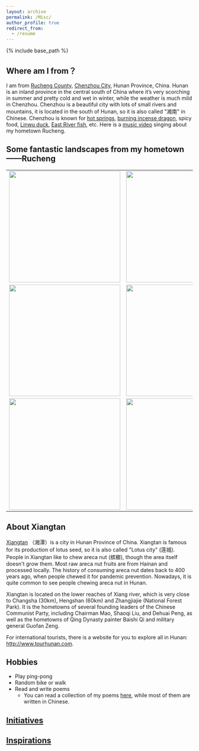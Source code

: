 ```yaml
---
layout: archive
permalink: /Misc/
author_profile: true
redirect_from: 
  - /resume
---
```


{% include base_path %}

Where am I from？
------
I am from [Rucheng County](https://baike.baidu.com/item/%E6%B1%9D%E5%9F%8E%E5%8E%BF/864410?fromtitle=%E6%B1%9D%E5%9F%8E&fromid=1086398&fr=aladdin  "汝城-百度百科"), [Chenzhou City](https://baike.baidu.com/item/%E9%83%B4%E5%B7%9E/997347?fr=aladdin "郴州-百度百科"), Hunan Province, China. Hunan is an inland province in the central south of China where it’s very scorching in summer and pretty cold and wet in winter, while the weather is much mild in Chenzhou. Chenzhou is a beautiful city with lots of small rivers and mountains, it is located in the south of Hunan, so it is also called "湘南" in Chinese. Chenzhou is known for [hot springs](https://baike.baidu.com/item/%E6%B1%9D%E5%9F%8E%E6%B8%A9%E6%B3%89/8640060?fr=aladdin "汝城温泉"), [burning incense dragon](https://baike.baidu.com/item/%E9%A6%99%E7%81%AB%E9%BE%99 "香火龙"), spicy food, [Linwu duck](https://baike.baidu.com/item/%E4%B8%B4%E6%AD%A6%E9%B8%AD/5000854?fr=aladdin "临武鸭"), [East River fish](https://baike.baidu.com/item/%E4%B8%9C%E6%B1%9F%E9%B1%BC/2186224?fr=aladdin "东江鱼"), etc. Here is a [music video](https://www.skypixel.com/videos/1ed76664-0f64-4860-8a68-47d9fb650ff1?utm_source=copied&utm_medium=PCWeb&utm_campaign=share&sp=0) singing about my hometown Rucheng.

Some fantastic landscapes from my hometown——Rucheng
------
<table width="100%" align="center" frame="void">
	<tr>
		<td><a href="http://guoshengkang.github.io/hometown/hometown1.png"  title=""><img src="http://guoshengkang.github.io/hometown/hometown1.png" width="300"/></a></td>
		<td><a href="http://guoshengkang.github.io/hometown/hometown2.png"  title=""><img src="http://guoshengkang.github.io/hometown/hometown2.png" width="300"/></a></td>
		<td><a href="http://guoshengkang.github.io/hometown/hometown3.png"  title=""><img src="http://guoshengkang.github.io/hometown/hometown3.png" width="300"/></a></td>
	</tr>		  
	<tr>
		<td><a href="http://guoshengkang.github.io/hometown/hometown4.png"  title=""><img src="http://guoshengkang.github.io/hometown/hometown4.png" width="300"/></a></td>
		<td><a href="http://guoshengkang.github.io/hometown/hometown5.png"  title=""><img src="http://guoshengkang.github.io/hometown/hometown5.png" width="300"/></a></td>
		<td><a href="http://guoshengkang.github.io/hometown/hometown6.png"  title=""><img src="http://guoshengkang.github.io/hometown/hometown6.png" width="300"/></a></td>
	</tr>
	<tr>
		<td><a href="http://guoshengkang.github.io/hometown/hometown7.png"  title=""><img src="http://guoshengkang.github.io/hometown/hometown7.png" width="300"/></a></td>
		<td><a href="http://guoshengkang.github.io/hometown/hometown8.png"  title=""><img src="http://guoshengkang.github.io/hometown/hometown8.png" width="300"/></a></td>
		<td><a href="http://guoshengkang.github.io/hometown/hometown9.png"  title=""><img src="http://guoshengkang.github.io/hometown/hometown9.png" width="300"/></a></td>
	</tr>	
</table>

About Xiangtan
------
[Xiangtan](https://en.wikipedia.org/wiki/Xiangtan) （湘潭）is a city in Hunan Province of China. Xiangtan is famous for its production of lotus seed, so it is also called "Lotus city" (莲城). People in Xiangtan like to chew areca nut (槟榔), though the area itself doesn't grow them. Most raw areca nut fruits are from Hainan and processed locally. The history of consuming areca nut dates back to 400 years ago, when people chewed it for pandemic prevention. Nowadays, it is quite common to see people chewing areca nut in Hunan.

Xiangtan is located on the lower reaches of Xiang river, which is very close to Changsha (30km), Hengshan (60km) and Zhangjiajie (National Forest Park). It is the hometowns of several founding leaders of the Chinese Communist Party, including Chairman Mao, Shaoqi Liu, and Dehuai Peng, as well as the hometowns of Qing Dynasty painter Baishi Qi and military general Guofan Zeng.

For international tourists, there is a website for you to explore all in Hunan: <http://www.tourhunan.com>.

Hobbies
------
* Play ping-pong
* Random bike or walk
* Read and write poems
  * You can read a collection of my poems <a href="http://guoshengkang.github.io/files/MyPoems.pdf" title="MyPoems">here</a>, while most of them are written in Chinese.

<!-- 以下效果一样的 -->
<!-- [here](http://guoshengkang.github.io/files/MyPoems.pdf "MyPoems") -->
<!-- <a href="http://guoshengkang.github.io/files/MyPoems.pdf" title="MyPoems">here</a> -->

[Initiatives](http://guoshengkang.github.io/Misc/initiatives)
------

[Inspirations](http://guoshengkang.github.io/Misc/inspirations)
------
